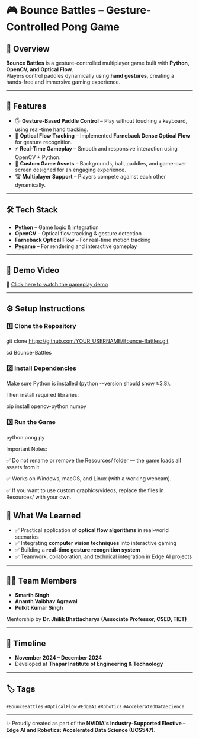 # 🎮 Bounce Battles – Gesture-Controlled Pong Game  

## 📌 Overview  
**Bounce Battles** is a gesture-controlled multiplayer game built with **Python, OpenCV, and Optical Flow**.  
Players control paddles dynamically using **hand gestures**, creating a hands-free and immersive gaming experience.  


---

## 🚀 Features  
- 🖐️ **Gesture-Based Paddle Control** – Play without touching a keyboard, using real-time hand tracking.  
- 🎥 **Optical Flow Tracking** – Implemented **Farneback Dense Optical Flow** for gesture recognition.  
- ⚡ **Real-Time Gameplay** – Smooth and responsive interaction using OpenCV + Python.  
- 🎨 **Custom Game Assets** – Backgrounds, ball, paddles, and game-over screen designed for an engaging experience.  
- 🏆 **Multiplayer Support** – Players compete against each other dynamically.  

---

## 🛠️ Tech Stack  
- **Python** – Game logic & integration  
- **OpenCV** – Optical flow tracking & gesture detection  
- **Farneback Optical Flow** – For real-time motion tracking  
- **Pygame** – For rendering and interactive gameplay  

---

## 🎥 Demo Video  
📌 [Click here to watch the gameplay demo](https://drive.google.com/file/d/13kRxs_YpGNqzLter7iHaWS16TQ-SJ9HU/view?usp=sharing)  

---
## ⚙️ Setup Instructions  

### 1️⃣ Clone the Repository  

git clone https://github.com/YOUR_USERNAME/Bounce-Battles.git

cd Bounce-Battles

### 2️⃣ Install Dependencies

Make sure Python is installed (python --version should show ≥3.8).

Then install required libraries:

pip install opencv-python numpy

### 3️⃣ Run the Game

python pong.py

Important Notes:

✅ Do not rename or remove the Resources/ folder — the game loads all assets from it.

✅ Works on Windows, macOS, and Linux (with a working webcam).

✅ If you want to use custom graphics/videos, replace the files in Resources/ with your own.

## 📖 What We Learned  
- ✅ Practical application of **optical flow algorithms** in real-world scenarios  
- ✅ Integrating **computer vision techniques** into interactive gaming  
- ✅ Building a **real-time gesture recognition system**  
- ✅ Teamwork, collaboration, and technical integration in Edge AI projects  

---

## 👨‍💻 Team Members  
- **Smarth Singh**  
- **Ananth Vaibhav Agrawal**  
- **Pulkit Kumar Singh**  

Mentorship by **Dr. Jhilik Bhattacharya (Associate Professor, CSED, TIET)**  

---

## 📅 Timeline  
- **November 2024 – December 2024**  
- Developed at **Thapar Institute of Engineering & Technology**  

---

## 🏷️ Tags  
`#BounceBattles` `#OpticalFlow` `#EdgeAI` `#Robotics` `#AcceleratedDataScience`  

---

✨ Proudly created as part of the **NVIDIA's Industry-Supported Elective – Edge AI and Robotics: Accelerated Data Science (UCS547)**.
